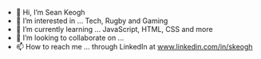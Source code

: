 - 👋 Hi, I’m Sean Keogh
- 👀 I’m interested in ... Tech, Rugby and Gaming
- 🌱 I’m currently learning ... JavaScript, HTML, CSS and more
- 💞️ I’m looking to collaborate on ... 
- 📫 How to reach me ... through LinkedIn at www.linkedin.com/in/skeogh

<!---
Koggy9/Koggy9 is a ✨ special ✨ repository because its `README.md` (this file) appears on your GitHub profile.
You can click the Preview link to take a look at your changes.
--->
